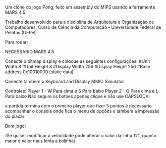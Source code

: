Um clone do jogo Pong, feito em assembly do MIPS usando a ferramenta MARS 4.5

Trabalho desenvolvido para a disciplina de Arquitetura e Organização de Computadores, Curso de Ciência da Computação - Universidade Federal de Pelotas (UFPel)

Para rodar:

NECESSARIO MARS 4.5

Conecte o bitmap display e coloque as seguintes configurações:
#Unit Width 8
#Unit Height 8
#Display Width 256
#Display Height 256
#Base address 0x10010000 (static data)

Conecte tambem o Keyboard and Display MMIO Simulator

Controles:
Player 1 - W Para cima e S Para baixo
Player 2 - O Para cima e L Para baixo
Nao segure os botoes apenas clique e não use CAPSLOCK!

a partida termina com o primeiro player que fizer 5 pontos
é necessario acompanhar o console onde fica o menu de opções e tambem a impressão do placar

Bom jogo!

(Se quiser modificar a velocidade pode alterar o valor da linha 121, quanto maior o valor mais lenta a bolinha)
